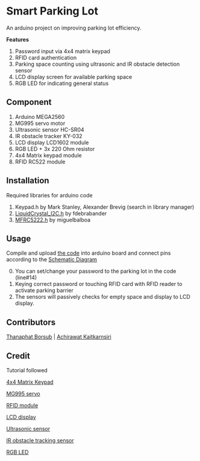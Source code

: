 # Smart Parking Lot

An arduino project on improving parking lot efficiency.

**Features**
1. Password input via 4x4 matrix keypad
2. RFID card authentication
3. Parking space counting using ultrasonic and IR obstacle detection sensor
4. LCD display screen for available parking space
5. RGB LED for indicating general status

## Component

1. Arduino MEGA2560
2. MG995 servo motor
3. Ultrasonic sensor HC-SR04
4. IR obstacle tracker KY-032
5. LCD display LCD1602 module
6. RGB LED + 3x 220 Ohm resistor
7. 4x4 Matrix keypad module
8. RFID RC522 module

## Installation

Required libraries for arduino code
1. Keypad.h by Mark Stanley, Alexander Brevig (search in library manager)
2. [LiquidCrystal_I2C.h](https://github.com/fdebrabander/Arduino-LiquidCrystal-I2C-library) by fdebrabander
3. [MFRC5222.h](https://github.com/miguelbalboa/rfid) by miguelbalboa

## Usage

Compile and upload [the code](https://github.com/Mlapn0t/smart_parkinglot/blob/main/smart_parkinglot.ino) into arduino board and connect pins according to the [Schematic Diagram](https://drive.google.com/file/d/1_I-op9GMpijQLPLi0OnCGhBdaoZ1_SN5/view?usp=sharing)

0. You can set/change your password to the parking lot in the code (line#14)
1. Keying correct password or touching RFID card with RFID reader to activate parking barrier
2. The sensors will passively checks for empty space and display to LCD display.

## Contributors
[Thanaphat Borsub](https://www.linkedin.com/in/thanaphat-borsub/) | 
[Achirawat Kaitkarnsiri](https://www.linkedin.com/in/achirawat-kaitkansiri-0ab4b22b0/)

## Credit

Tutorial followed

[4x4 Matrix Keypad](https://www.allnewstep.com/article/235/35-arduino-%E0%B8%AA%E0%B8%AD%E0%B8%99%E0%B9%83%E0%B8%8A%E0%B9%89%E0%B8%87%E0%B8%B2%E0%B8%99-arduino-matrix-keypad-44-%E0%B8%A3%E0%B8%B1%E0%B8%9A%E0%B8%84%E0%B9%88%E0%B8%B2%E0%B8%81%E0%B8%B2%E0%B8%A3%E0%B8%81%E0%B8%94%E0%B8%9B%E0%B8%B8%E0%B9%88%E0%B8%A1)

[MG995 servo](https://www.cybertice.com/article/266/%E0%B8%AA%E0%B8%AD%E0%B8%99%E0%B9%83%E0%B8%8A%E0%B9%89%E0%B8%87%E0%B8%B2%E0%B8%99-arduino-mg995-servo-%E0%B8%AB%E0%B8%A1%E0%B8%B8%E0%B8%99%E0%B9%81%E0%B8%9A%E0%B8%9A-0-180-%E0%B8%AD%E0%B8%87%E0%B8%A8%E0%B8%B2?gad_source=1&gclid=Cj0KCQjwiYOxBhC5ARIsAIvdH520SqaUwfmmewbOCsU7PtDwDe6YLN_fHDfORcx5H_3NqOEWDQC06fcaAn42EALw_wcB)

[RFID module](https://github.com/miguelbalboa/rfid)

[LCD display](https://github.com/fdebrabander/Arduino-LiquidCrystal-I2C-library)

[Ultrasonic sensor](https://howtomechatronics.com/tutorials/arduino/ultrasonic-sensor-hc-sr04/)

[IR obstacle tracking sensor](https://robotsiam.blogspot.com/2016/10/ir-infrared-obstacle-avoidance-sensor.html)

[RGB LED](https://www.allnewstep.com/article/224/24-arduino-%E0%B8%AA%E0%B8%AD%E0%B8%99%E0%B9%83%E0%B8%8A%E0%B9%89%E0%B8%87%E0%B8%B2%E0%B8%99-arduino-%E0%B8%9C%E0%B8%AA%E0%B8%A1%E0%B8%AA%E0%B8%B5%E0%B8%AB%E0%B8%A5%E0%B8%AD%E0%B8%94%E0%B9%84%E0%B8%9F-rgb-led)
